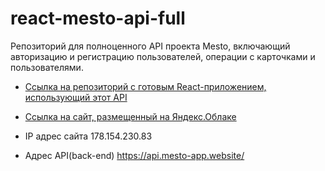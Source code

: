# react-mesto-api-full

Репозиторий для полноценного API проекта Mesto, включающий авторизацию и регистрацию пользователей, операции с карточками и пользователями.  

* [Ссылка на репозиторий с готовым React-приложением, использующий этот API](https://github.com/AleksandrMenshchikov/react-mesto-auth)

 * [Ссылка на сайт, размещенный на Яндекс.Облаке](https://mesto-app.website)

 * IP адрес сайта 178.154.230.83

 * Адрес API(back-end) https://api.mesto-app.website/